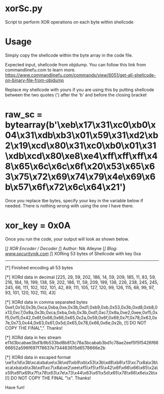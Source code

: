 # xorSc.py
Script to perform XOR operations on each byte within shellcode

# Usage
Simply copy the shellcode within the byte array in the code file.

Expected input, shellcode from objdump. You can follow this link from commandlinefu.com to learn more.
https://www.commandlinefu.com/commands/view/6051/get-all-shellcode-on-binary-file-from-objdump

Replace my shellcode with yours if you are using this by putting shellcode between the two quotes (') after the 'b' and before the closing bracket

# raw_sc = bytearray(b'\xeb\x17\x31\xc0\xb0\x04\x31\xdb\xb3\x01\x59\x31\xd2\xb2\x19\xcd\x80\x31\xc0\xb0\x01\x31\xdb\xcd\x80\xe8\xe4\xff\xff\xff\x48\x65\x6c\x6c\x6f\x20\x53\x65\x63\x75\x72\x69\x74\x79\x4e\x69\x6b\x57\x6f\x72\x6c\x64\x21')
    
Once you replace tbe bytes, specify your key in the variable below if needed. There is nothing wrong with using the one I have there.
# xor_key = 0x0A

Once you run the code, your output will look as shown below.

[*] XOR Encoder / Decoder
[*] Author: Nik Alleyne
[*] Blog: www.securitynik.com
[*] XORing 53 bytes of Shellcode with key 0xa
*****************************************************
[*] Finished encoding all 53 bytes

[*] XORd data in decimal 
 [225, 29, 59, 202, 186, 14, 59, 209, 185, 11, 83, 59, 216, 184, 19, 199, 138, 59, 202, 186, 11, 59, 209, 199, 138, 226, 238, 245, 245, 245, 66, 111, 102, 102, 101, 42, 89, 111, 105, 127, 120, 99, 126, 115, 68, 99, 97, 93, 101, 120, 102, 110, 43]

[*] XORd data in comma separated bytes
0xe1,0x1d,0x3b,0xca,0xba,0xe,0x3b,0xd1,0xb9,0xb,0x53,0x3b,0xd8,0xb8,0x13,0xc7,0x8a,0x3b,0xca,0xba,0xb,0x3b,0xd1,0xc7,0x8a,0xe2,0xee,0xf5,0xf5,0xf5,0x42,0x6f,0x66,0x66,0x65,0x2a,0x59,0x6f,0x69,0x7f,0x78,0x63,0x7e,0x73,0x44,0x63,0x61,0x5d,0x65,0x78,0x66,0x6e,0x2b,
 [!] DO NOT COPY THE FINAL",". Thanks! 

[*] XORd data in hex stream
e11d3bcabae3bd1b9b533bd8b813c78a3bcabab3bd1c78ae2eef5f5f5426f6666652a596f697f78637e734463615d6578666e2b

[*] XORd data in escaped format
\xe1\x1d\x3b\xca\xba\xe\x3b\xd1\xb9\xb\x53\x3b\xd8\xb8\x13\xc7\x8a\x3b\xca\xba\xb\x3b\xd1\xc7\x8a\xe2\xee\xf5\xf5\xf5\x42\x6f\x66\x66\x65\x2a\x59\x6f\x69\x7f\x78\x63\x7e\x73\x44\x63\x61\x5d\x65\x78\x66\x6e\x2b\x
 [!] DO NOT COPY THE FINAL "\x". Thanks! 
 
 
 Have fun!
 
